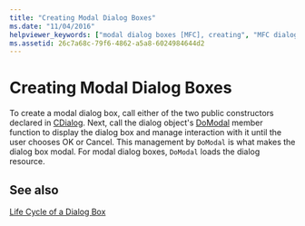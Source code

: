 ```yaml
---
title: "Creating Modal Dialog Boxes"
ms.date: "11/04/2016"
helpviewer_keywords: ["modal dialog boxes [MFC], creating", "MFC dialog boxes [MFC], creating", "MFC dialog boxes [MFC], modal"]
ms.assetid: 26c7a68c-79f6-4862-a5a8-6024984644d2
---
```

# Creating Modal Dialog Boxes

To create a modal dialog box, call either of the two public constructors declared in [CDialog](../mfc/reference/cdialog-class.md). Next, call the dialog object's [DoModal](../mfc/reference/cdialog-class.md#domodal) member function to display the dialog box and manage interaction with it until the user chooses OK or Cancel. This management by `DoModal` is what makes the dialog box modal. For modal dialog boxes, `DoModal` loads the dialog resource.

## See also

[Life Cycle of a Dialog Box](../mfc/life-cycle-of-a-dialog-box.md)
